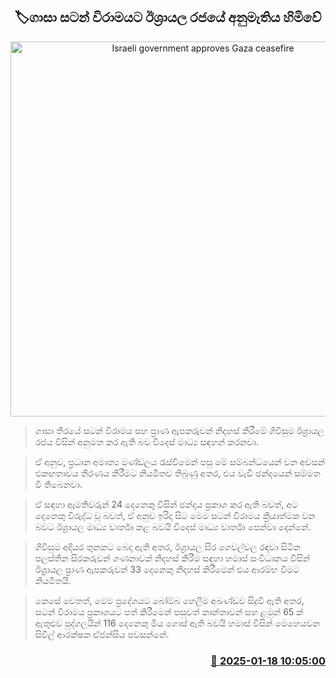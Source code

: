<p align='center'><b><h2 align='center' title='Israeli government approves Gaza ceasefire'>🏷ගාසා සටන් විරාමයට ඊශ්‍රායල රජයේ අනුමැතිය හිමිවේ</h2></b></p>
<p align='center'><img src='https://helakuru.sgp1.cdn.digitaloceanspaces.com/esana/images/lib/israel-tt.jpg' width='600' alt='Israeli government approves Gaza ceasefire'></p>

> ගාසා තීරයේ සටන් විරාමය සහ ප්‍රාණ ඇපකරුවන් නිදහස් කිරීමේ ගිවිසුම ඊශ්‍රායල රජය විසින් අනුමත කර ඇති බව විදෙස් මාධ්‍ය සඳහන් කරනවා.

> ඒ අනුව, ප්‍රධාන අමාත්‍ය මණ්ඩලය රැස්වීමෙන් පසු මේ සම්බන්ධයෙන් වන අවසන් එකඟතාවය තීරණය කිරීමට නියමිතව තිබුණු අතර, එය වැඩි ඡන්දයෙන් සම්මත වී තිබෙනවා.

> ඒ සඳහා ඇමතිවරුන් 24 දෙනෙකු විසින් ඡන්දය ප්‍රකාශ කර ඇති බවත්, අට දෙනෙකු විරුද්ධ වූ බවත්, ඒ අනුව ඉරිදා සිට මෙම සටන් විරාමය ක්‍රියාත්මක වන බවට ඊශ්‍රායල මාධ්‍ය වාර්තා කළ බවයි විදෙස් මාධ්‍ය වාර්තා පෙන්වා දෙන්නේ.

> ගිවිසුම අදියර තුනකට බෙදා ඇති අතර, ඊශ්‍රායල සිර ගෙවල්වල රඳවා සිටින පලස්තීන සිරකරුවන් ගණනාවක් නිදහස් කිරීම සඳහා හමාස් සංවිධානය විසින් ඊශ්‍රායල ප්‍රාණ ඇපකරුවන් 33 දෙනෙකු නිදහස් කිරීමෙන් එය ආරම්භ වීමට නියමිතයි.

> කෙසේ වෙතත්, මෙම ප්‍රදේශයට බෝම්බ හෙලීම අඛණ්ඩව සිදුවී ඇති අතර, සටන් විරාමය ප්‍රකාශයට පත් කිරීමෙන් පසුවත් කාන්තාවන් සහ ළමුන් 65 ක් ඇතුළුව පුද්ගලයින් 116 දෙනෙකු මිය ගොස් ඇති බවයි හමාස් විසින් මෙහෙයවන සිවිල් ආරක්ෂක ඒජන්සිය පවසන්නේ.



<h3 align='right'><a href='https://www.helakuru.lk/esana/p/106669/'>📅 2025-01-18 10:05:00</a></h3>
